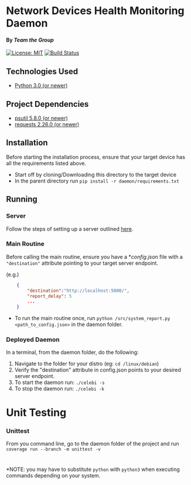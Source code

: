 # Network Devices Health Monitoring Daemon
#### By _Team the Group_
[![License: MIT](https://img.shields.io/badge/License-MIT-yellow.svg)](https://opensource.org/licenses/MIT)
[![Build Status](https://app.travis-ci.com/Pyxsys/ttg-healthcheck.svg?token=yqePnie6vvPik5z1MhQa&branch=main)](https://app.travis-ci.com/Pyxsys/ttg-healthcheck)
 
## Technologies Used
* [Python 3.0 (or newer)](https://www.python.org/downloads/)


## Project Dependencies
* [psutil 5.8.0 (or newer)](https://pypi.org/project/psutil/)
* [requests 2.26.0 (or newer)](https://pypi.org/project/requests/)

## Installation
Before starting the installation process, ensure that your target device has all the requirements listed above.

* Start off by cloning/Downloading this directory to the target device
* In the parent directory run `pip install -r daemon/requirements.txt`

## Running
### Server
Follow the steps of setting up a server outlined [here](https://github.com/Pyxsys/ttg-healthcheck/blob/main/README.md).

### Main Routine
Before calling the main routine, ensure you have a **config.json* file with a `"destination"` attribute pointing to your target server endpoint. 

(e.g.)

```json
    {
        "destination":"http://localhost:5000/",
        "report_delay": 5
        ...
    }
```

* To run the main routine once, run `python /src/system_report.py <path_to_config.json>` in the daemon folder.

### Deployed Daemon
In a terminal, from the daemon folder, do the following:
1. Navigate to the folder for your distro (eg: `cd /linux/debian`)
1. Verify the "destination" attribute in config.json points to your desired server endpoint.
1. To start the daemon run: `./celebi -s`
1. To stop the daemon run: `./celebi -k`

# Unit Testing
### Unittest
From you command line, go to the daemon folder of the project and run `coverage run --branch -m unittest -v`

#
*NOTE: you may have to substitute `python` with `python3` when executing commands depending on your system.